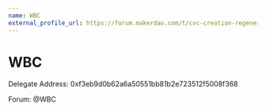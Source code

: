 ```yaml
---
name: WBC
external_profile_url: https://forum.makerdao.com/t/cvc-creation-regenerative-finance-cvc/20354
---
```


# WBC
Delegate Address: 0xf3eb9d0b62a6a50551bb81b2e723512f5008f368

Forum: @WBC  
